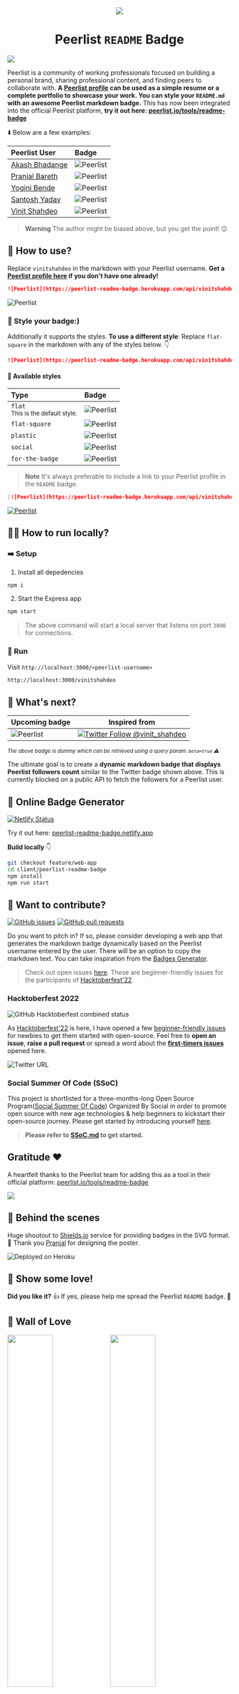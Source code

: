 <div align="center">
  <a href="https://peerlist.io/vinitshahdeo">
    <img src="https://peerlist-readme-badge.herokuapp.com/api"/>
  </a>
</div>

<h1 align="center">Peerlist <code>README</code> Badge</h1>

![](./public/images/vinitshahdeo-peerlist-profile-cover.png)

Peerlist is a community of working professionals focused on building a personal brand, sharing professional content, and finding peers to collaborate with. **A [Peerlist profile](https://peerlist.io/vinitshahdeo) can be used as a simple resume or a complete portfolio to showcase your work. You can style your `README.md` with an awesome Peerlist markdown badge.** This has now been integrated into the official Peerlist platform, **try it out here: [peerlist.io/tools/readme-badge](https://peerlist.io/tools/readme-badge)**

:arrow_down: Below are a few examples:

| Peerlist User  | Badge  |
|:---|:---|
| [Akash Bhadange](https://peerlist.io/designerdada) | ![Peerlist](https://peerlist-readme-badge.herokuapp.com/api/designerdada) |
| [Pranjal Bareth](https://peerlist.io/pranjalbareth) | ![Peerlist](https://peerlist-readme-badge.herokuapp.com/api/pranjalbareth) |
| [Yogini Bende](https://peerlist.io/yogini)  | ![Peerlist](https://peerlist-readme-badge.herokuapp.com/api/yogini) |
| [Santosh Yadav](https://peerlist.io/santoshyadavdev) | ![Peerlist](https://peerlist-readme-badge.herokuapp.com/api/santoshyadavdev) |
| [Vinit Shahdeo](https://peerlist.io/vinitshahdeo) | ![Peerlist](https://peerlist-readme-badge.herokuapp.com/api/vinitshahdeo)  |

> **Warning** The author might be biased above, but you get the point! 😉

## :handshake: How to use?

Replace `vinitshahdeo` in the markdown with your Peerlist username. **Get a [Peerlist profile here](https://peerlist.io/) if you don't have one already!**

```md
![Peerlist](https://peerlist-readme-badge.herokuapp.com/api/vinitshahdeo)
```
![Peerlist](https://peerlist-readme-badge.herokuapp.com/api/vinitshahdeo)

### :art: Style your badge:)

Additionally it supports the styles. **To use a different style**: Replace `flat-square` in the markdown with any of the styles below. :point_down:

```md
![Peerlist](https://peerlist-readme-badge.herokuapp.com/api/vinitshahdeo?style=flat-square)
```

#### :traffic_light: Available styles

| Type  | Badge  |
|:---|:---|
| `flat` <br> <sub>This is the default style.<sub>  | ![Peerlist](https://peerlist-readme-badge.herokuapp.com/api/vinitshahdeo) |
| `flat-square`  | ![Peerlist](https://peerlist-readme-badge.herokuapp.com/api/vinitshahdeo?style=flat-square)  |
| `plastic`  | ![Peerlist](https://peerlist-readme-badge.herokuapp.com/api/vinitshahdeo?style=plastic)  |
| `social`  | ![Peerlist](https://peerlist-readme-badge.herokuapp.com/api/vinitshahdeo?style=social)  |
| `for-the-badge`  | ![Peerlist](https://peerlist-readme-badge.herokuapp.com/api/vinitshahdeo?style=for-the-badge)  |

> **Note** It's always preferable to include a link to your Peerlist profile in the `README` badge.

```md
[![Peerlist](https://peerlist-readme-badge.herokuapp.com/api/vinitshahdeo)](https://peerlist.io/vinitshahdeo)
````
[![Peerlist](https://peerlist-readme-badge.herokuapp.com/api/vinitshahdeo)](https://peerlist.io/vinitshahdeo)

## :running_man: How to run locally?

### :arrow_right: Setup

1. Install all depedencies
```bash
npm i
```
2. Start the Express app
```bash
npm start
```

> The above command will start a local server that listens on port `3000` for connections.

### :arrows_counterclockwise: Run

Visit `http://localhost:3000/<peerlist-username>`

```bash
http://localhost:3000/vinitshahdeo
```

## :dart: What's next?

| Upcoming badge  | Inspired from  |
|---|---|
| ![Peerlist](https://peerlist-readme-badge.herokuapp.com/api?beta=true) | [![Twitter Follow @vinit_shahdeo](https://img.shields.io/twitter/follow/vinit_shahdeo?style=social)](https://twitter.com/Vinit_Shahdeo) |

*<sup>The above badge is dummy which can be retrieved using a query param: `beta=true` ⚠️</sup>* 

The ultimate goal is to create a **dynamic markdown badge that displays Peerlist followers count** similar to the Twitter badge shown above. This is currently blocked on a public API to fetch the followers for a Peerlist user.

## :link: Online Badge Generator

[![Netlify Status](https://api.netlify.com/api/v1/badges/0988f5ca-a884-4372-9b13-fd725fdb9dd6/deploy-status)](https://app.netlify.com/sites/peerlist-readme-badge/deploys)

Try it out here: [peerlist-readme-badge.netlify.app](https://peerlist-readme-badge.netlify.app)

**Build locally** :point_down:

```sh
git checkout feature/web-app
cd client/peerlist-readme-badge
npm install
npm run start
```

## :rocket: Want to contribute?

[![GitHub issues](https://img.shields.io/github/issues/vinitshahdeo/peerlist-readme-badge?logo=github)](https://github.com/vinitshahdeo/peerlist-readme-badge/issues) [![GitHub pull requests](https://img.shields.io/github/issues-pr-closed/vinitshahdeo/peerlist-readme-badge?logo=github&color=green)](https://github.com/vinitshahdeo/peerlist-readme-badge/pulls)

Do you want to pitch in? If so, please consider developing a web app that generates the markdown badge dynamically based on the Peerlist username entered by the user. There will be an option to copy the markdown text. You can take inspiration from the [Badges Generator](https://badgesgenerator.com/).

> Check out open issues [here](https://github.com/vinitshahdeo/peerlist-readme-badge/issues). These are beginner-friendly issues for the participants of [Hacktoberfest'22](https://hacktoberfest.com/).

### Hacktoberfest 2022

![GitHub Hacktoberfest combined status](https://img.shields.io/github/hacktoberfest/2022/vinitshahdeo/peerlist-readme-badge?logo=digitalocean&logoColor=white)

As [Hacktoberfest'22](https://hacktoberfest.com/) is here, I have opened a few [beginner-friendly issues](https://github.com/vinitshahdeo/peerlist-readme-badge/issues) for newbies to get them started with open-source. Feel free to **open an issue**, **raise a pull request** or spread a word about the **[first-timers issues](https://github.com/vinitshahdeo/peerlist-readme-badge/issues)** opened here.

![Twitter URL](https://img.shields.io/twitter/url?label=Tweet%20to%20spread%20a%20word&logo=twitter&style=social&url=https%3A%2F%2Ftwitter.com%2Fintent%2Ftweet%3Furl%3Dhttps%253A%252F%252Fgithub.com%252Fvinitshahdeo%252Fpeerlist-readme-badge%252Fissues%26via%3Dvinit_shahdeo%26text%3DHere%2527re%2520a%2520few%2520beginner-friendly%2520issues%26hashtags%3DHacktoberfest%252C%2520opensource%252C%2520hacktoberfest2022%252C%2520yourfirstPR)

### Social Summer Of Code (SSoC)

This project is shortlisted for a three-months-long Open Source Program([Social Summer Of Code](https://ssoc.devfolio.co/)) Organized By Social in order to promote open source with new age technologies & help beginners to kickstart their open-source journey. Please get started by introducing yourself [here](https://github.com/vinitshahdeo/peerlist-readme-badge/discussions/6).

> **Please refer to [SSoC.md](./SSoC.md) to get started.**

## Gratitude :heart:

A heartfelt thanks to the Peerlist team for adding this as a tool in their official platform: [peerlist.io/tools/readme-badge](https://peerlist.io/tools/readme-badge)

![](./public/images/peerlist-tools.png)

## :construction: Behind the scenes

Huge shoutout to [Shields.io](https://shields.io/) service for providing badges in the SVG format. :bow: Thank you [Pranjal](https://peerlist.io/pranjalbareth) for designing the poster.

![Deployed on Heroku](https://img.shields.io/badge/Deployed%20on%20Heroku-430098?style=flat&logo=heroku&logoColor=white)

## :hugs: Show some love!

**Did you like it?** :+1: If yes, please help me spread the Peerlist `README` badge. :green_heart: <br>

## :blue_heart: Wall of Love 

<a href="https://twitter.com/Vinit_Shahdeo/status/1543485188734234624"><img src="./public/images/peerlist-tweet.png" width="45%" height="45%" /></a> <a href="https://twitter.com/Vinit_Shahdeo/status/1543485188734234624"><img src="./public/images/peerlist-tweet-1.png" width="45%" height="45%" /></a> <br><a href="https://twitter.com/Vinit_Shahdeo/status/1543485188734234624"><img src="./public/images/peerlist-tweet-4.png" width="45%" height="45%" /></a> <a href="https://twitter.com/Vinit_Shahdeo/status/1543485188734234624"><img src="./public/images/peerlist-tweet-3.png" width="45%" height="45%" /></a> 

Show your support by [leaving a star](https://github.com/vinitshahdeo/peerlist-readme-badge/stargazers) or sharing your thoughts on [Twitter @vinit_shahdeo](https://twitter.com/Vinit_Shahdeo).

<a href="https://www.buymeacoffee.com/vinitshahdeo" target="_blank"><img src="https://cdn.buymeacoffee.com/buttons/v2/default-yellow.png" alt="Buy Me A Coffee" style="height: 25% !important;width: 25% !important;" ></a>

